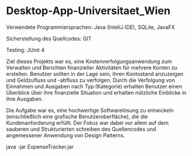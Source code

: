 # Desktop-App-Universitaet_Wien

Verwendete Programmiersprachen: Java (InteliJ IDE), SQLite, JavaFX

Sicherstellung des Quellcodes: GIT

Testing: JUnit 4

Ziel dieses Projekts war es, eine Kostenverfolgungsanwendung zum Verwalten und Berichten finanzieller Aktivitäten für mehrere Konten zu erstellen. Benutzer sollten in der Lage sein, ihren Kontostand anzuzeigen und Geldzufluss und -abfluss zu verfolgen. Durch die Verfolgung von Einnahmen und Ausgaben nach Typ (Kategorie) erhalten Benutzer einen Überblick über ihre finanzielle Situation und erhalten nützliche Einblicke in ihre Ausgaben. 

Die Aufgabe war es, eine hochwertige Softwarelösung zu entwickeln (einschließlich eine grafische Benutzeroberfläche), die die Kundenanforderung erfüllt. Der Fokus war dabei vor allem auf dem sauberen und Strukturierten schreiben des Quellencodes und angemessener Anwendung von Design Patterns.




java -jar ExpenseTracker.jar
